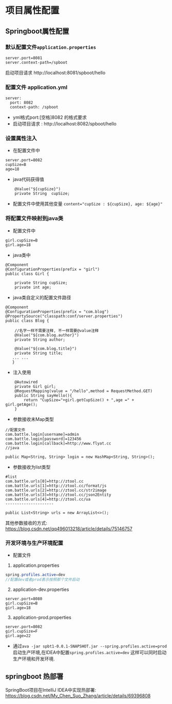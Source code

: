 
# 项目属性配置

## Springboot属性配置
### 默认配置文件`application.properties`
```
server.port=8081
server.context-path=/spboot
```
 启动项目请求 http://localhost:8081/spboot/hello
### 配置文件 application.yml
```
server:
  port: 8082
  context-path: /spboot
```
* yml格式port:[空格]8082 的格式要求
* 启动项目请求 : http://localhost:8082/spboot/hello

### 设置属性注入
* 在配置文件中
```
server.port=8082
cupSize=B
age=18
```
* java代码获得值
```
    @Value("${cupSize}")
    private String  cupSize;
 ```
* 配置文件中使用其他变量 `content="cupSize : ${cupSize}, age: ${age}"`
 
### 将配置文件映射到java类
* 配置文件中
```
girl.cupSize=B
girl.age=18
```
* java类中
```
@Component
@ConfigurationProperties(prefix = "girl")
public class Girl {

    private String cupSize;
    private int age;

```
* java类自定义的配置文件路径
```
@Component
@ConfigurationProperties(prefix = "com.blog")
@PropertySource("classpath:conf/server.properties")
public class Blog {
    
    //名字一样不需要注释, 不一样需要@value注释
    @Value("${com.blog.author}")
    private String author;

    @Value("${com.blog.title}")
    private String title;
   ... ...
   }
```

* 注入使用
```
    @Autowired
    private Girl girl;
    @RequestMapping(value = "/hello",method = RequestMethod.GET)
    public String sayHello(){
        return "CupSize="+girl.getCupSize() + ",age =" + girl.getAge();
    }
```

* 参数接收未Map类型
```
//配置文件
com.battle.login[username]=admin
com.battle.login[password]=123456
com.battle.login[callback]=http://www.flyat.cc
//java 

public Map<String, String> login = new HashMap<String, String>();

```
* 参数接收为list类型
```
#list
com.battle.urls[0]=http://ztool.cc
com.battle.urls[1]=http://ztool.cc/format/js
com.battle.urls[2]=http://ztool.cc/str2image
com.battle.urls[3]=http://ztool.cc/json2Entity
com.battle.urls[4]=http://ztool.cc/ua
--------------------- 

public List<String> urls = new ArrayList<>();
```

其他参数接收的方式: 
   https://blog.csdn.net/qq496013218/article/details/75146757


### 开发环境与生产环境配置
* 配置文件
1. application.properties
```java
spring.profiles.active=dev
//配置dev或者prod表示按照那个文件启动
```
2. application-dev.properties
```
server.port=8080
girl.cupSize=B
girl.age=18
```
3. application-prod.properties
```
server.port=8082
girl.cupSize=F
girl.age=22

```
* 通过`ava -jar spbt1-0.0.1-SNAPSHOT.jar --spring.profiles.active=prod`启动生产环境,在IDEA中配置`spring.profiles.active=dev`
这样可以同时启动生产环境和开发环境.


## springboot 热部署
 SpringBoot项目在IntelliJ IDEA中实现热部署: https://blog.csdn.net/My_Chen_Suo_Zhang/article/details/69396808




